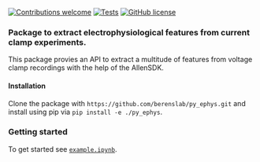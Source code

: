 <!-- [![PyPI version]()]() -->
<!-- [![codecov]()]() -->
<!-- [![DOI]()]() -->
[![Contributions welcome](https://img.shields.io/badge/contributions-welcome-brightgreen.svg?style=flat)](https://github.com/berenslab/py_ephys/blob/main/CONTRIBUTING.md)
[![Tests](https://github.com/berenslab/py_ephys/workflows/Tests/badge.svg?branch=main)](https://github.com/berenslab/py_ephys/actions)
[![GitHub license](https://img.shields.io/github/license/berenslab/py_ephys)](https://github.com/berenslab/py_ephys/blob/main/LICENSE.txt)


### Package to extract electrophysiological features from current clamp experiments.

This package provies an API to extract a multitude of features from voltage clamp recordings with the help of the AllenSDK. 

#### Installation
Clone the package with `https://github.com/berenslab/py_ephys.git` and install using pip via `pip install -e ./py_ephys`.

### Getting started
To get started see [`example.ipynb`](./example.ipynb).